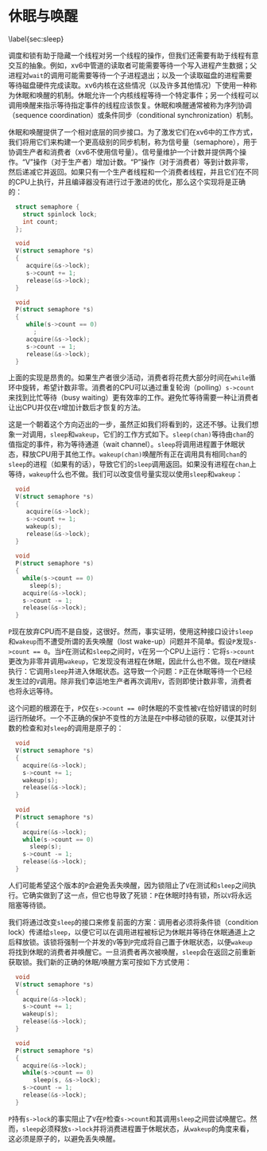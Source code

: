 # 休眠与唤醒
\label{sec:sleep}

调度和锁有助于隐藏一个线程对另一个线程的操作，但我们还需要有助于线程有意交互的抽象。例如，xv6中管道的读取者可能需要等待一个写入进程产生数据；父进程对`wait`的调用可能需要等待一个子进程退出；以及一个读取磁盘的进程需要等待磁盘硬件完成读取。xv6内核在这些情况（以及许多其他情况）下使用一种称为休眠和唤醒的机制。休眠允许一个内核线程等待一个特定事件；另一个线程可以调用唤醒来指示等待指定事件的线程应该恢复。休眠和唤醒通常被称为序列协调（sequence coordination）或条件同步（conditional synchronization）机制。

休眠和唤醒提供了一个相对底层的同步接口。为了激发它们在xv6中的工作方式，我们将用它们来构建一个更高级别的同步机制，称为信号量（semaphore），用于协调生产者和消费者（xv6不使用信号量）。信号量维护一个计数并提供两个操作。“V”操作（对于生产者）增加计数。“P”操作（对于消费者）等到计数非零，然后递减它并返回。如果只有一个生产者线程和一个消费者线程，并且它们在不同的CPU上执行，并且编译器没有进行过于激进的优化，那么这个实现将是正确的：

```c
  struct semaphore {
    struct spinlock lock;
    int count;
  };

  void
  V(struct semaphore *s)
  {
     acquire(&s->lock);
     s->count += 1;
     release(&s->lock);
  }

  void
  P(struct semaphore *s)
  {
     while(s->count == 0)
       ;
     acquire(&s->lock);
     s->count -= 1;
     release(&s->lock);
  }
```

上面的实现是昂贵的。如果生产者很少活动，消费者将花费大部分时间在`while`循环中旋转，希望计数非零。消费者的CPU可以通过重复轮询（polling）`s->count`来找到比忙等待（busy waiting）更有效率的工作。避免忙等待需要一种让消费者让出CPU并仅在`V`增加计数后才恢复的方法。

这是一个朝着这个方向迈出的一步，虽然正如我们将看到的，这还不够。让我们想象一对调用，`sleep`和`wakeup`，它们的工作方式如下。`sleep(chan)`等待由`chan`的值指定的事件，称为等待通道（wait channel）。`sleep`将调用进程置于休眠状态，释放CPU用于其他工作。`wakeup(chan)`唤醒所有正在调用具有相同`chan`的`sleep`的进程（如果有的话），导致它们的`sleep`调用返回。如果没有进程在`chan`上等待，`wakeup`什么也不做。我们可以改变信号量实现以使用`sleep`和`wakeup`：

```c
  void
  V(struct semaphore *s)
  {
     acquire(&s->lock);
     s->count += 1;
     wakeup(s);
     release(&s->lock);
  }
  
  void
  P(struct semaphore *s)
  {
    while(s->count == 0)
      sleep(s);
    acquire(&s->lock);
    s->count -= 1;
    release(&s->lock);
  }
```

`P`现在放弃CPU而不是自旋，这很好。然而，事实证明，使用这种接口设计`sleep`和`wakeup`而不遭受所谓的丢失唤醒（lost wake-up）问题并不简单。假设`P`发现`s->count == 0`。当`P`在测试和`sleep`之间时，`V`在另一个CPU上运行：它将`s->count`更改为非零并调用`wakeup`，它发现没有进程在休眠，因此什么也不做。现在`P`继续执行：它调用`sleep`并进入休眠状态。这导致一个问题：`P`正在休眠等待一个已经发生过的`V`调用。除非我们幸运地生产者再次调用`V`，否则即使计数非零，消费者也将永远等待。

这个问题的根源在于，`P`仅在`s->count == 0`时休眠的不变性被`V`在恰好错误的时刻运行所破坏。一个不正确的保护不变性的方法是在`P`中移动锁的获取，以便其对计数的检查和对`sleep`的调用是原子的：

```c
  void
  V(struct semaphore *s)
  {
    acquire(&s->lock);
    s->count += 1;
    wakeup(s);
    release(&s->lock);
  }
  
  void
  P(struct semaphore *s)
  {
    acquire(&s->lock);
    while(s->count == 0)
      sleep(s);
    s->count -= 1;
    release(&s->lock);
  }
```

人们可能希望这个版本的`P`会避免丢失唤醒，因为锁阻止了`V`在测试和`sleep`之间执行。它确实做到了这一点，但它也导致了死锁：`P`在休眠时持有锁，所以`V`将永远阻塞等待锁。

我们将通过改变`sleep`的接口来修复前面的方案：调用者必须将条件锁（condition lock）传递给`sleep`，以便它可以在调用进程被标记为休眠并等待在休眠通道上之后释放锁。该锁将强制一个并发的`V`等到`P`完成将自己置于休眠状态，以便`wakeup`将找到休眠的消费者并唤醒它。一旦消费者再次被唤醒，`sleep`会在返回之前重新获取锁。我们新的正确的休眠/唤醒方案可按如下方式使用：

```c
  void
  V(struct semaphore *s)
  {
    acquire(&s->lock);
    s->count += 1;
    wakeup(s);
    release(&s->lock);
  }

  void
  P(struct semaphore *s)
  {
    acquire(&s->lock);
    while(s->count == 0)
       sleep(s, &s->lock);
    s->count -= 1;
    release(&s->lock);
  }
```

`P`持有`s->lock`的事实阻止了`V`在`P`检查`s->count`和其调用`sleep`之间尝试唤醒它。然而，`sleep`必须释放`s->lock`并将消费进程置于休眠状态，从`wakeup`的角度来看，这必须是原子的，以避免丢失唤醒。